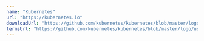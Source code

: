 ```yaml
---
name: "Kubernetes"
url: "https://kubernetes.io"
downloadUrl: "https://github.com/kubernetes/kubernetes/blob/master/logo/usage_guidelines.md"
termsUrl: "https://github.com/kubernetes/kubernetes/blob/master/logo/usage_guidelines.md"
---
```

